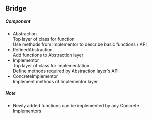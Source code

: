 ## Bridge  
##### Component  
- Abstraction  
Top layer of class for function  
Use methods from Implementor to describe basic functions / API   
- RefinedAbstraction  
Add functions to Abstraction layer  
- Implementor  
Top layer of class for implementation  
Define methods required by Abstraction layer's API  
- ConcreteImplementor  
Implement methods of Implementor layer  
##### Note  
- Newly added functions can be implemented by any Concrete Implementors  
